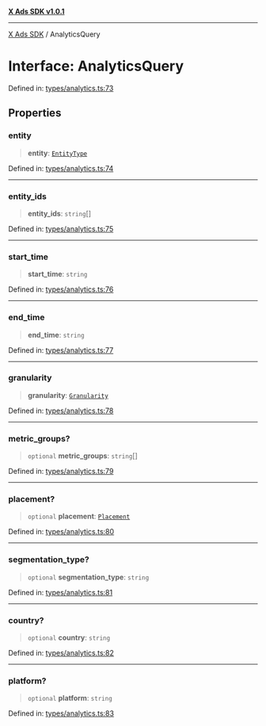 [**X Ads SDK v1.0.1**](../README.md)

***

[X Ads SDK](../globals.md) / AnalyticsQuery

# Interface: AnalyticsQuery

Defined in: [types/analytics.ts:73](https://github.com/kage1020/x-ads-sdk/blob/main/src/types/analytics.ts#L73)

## Properties

### entity

> **entity**: [`EntityType`](../enumerations/EntityType.md)

Defined in: [types/analytics.ts:74](https://github.com/kage1020/x-ads-sdk/blob/main/src/types/analytics.ts#L74)

***

### entity\_ids

> **entity\_ids**: `string`[]

Defined in: [types/analytics.ts:75](https://github.com/kage1020/x-ads-sdk/blob/main/src/types/analytics.ts#L75)

***

### start\_time

> **start\_time**: `string`

Defined in: [types/analytics.ts:76](https://github.com/kage1020/x-ads-sdk/blob/main/src/types/analytics.ts#L76)

***

### end\_time

> **end\_time**: `string`

Defined in: [types/analytics.ts:77](https://github.com/kage1020/x-ads-sdk/blob/main/src/types/analytics.ts#L77)

***

### granularity

> **granularity**: [`Granularity`](../enumerations/Granularity.md)

Defined in: [types/analytics.ts:78](https://github.com/kage1020/x-ads-sdk/blob/main/src/types/analytics.ts#L78)

***

### metric\_groups?

> `optional` **metric\_groups**: `string`[]

Defined in: [types/analytics.ts:79](https://github.com/kage1020/x-ads-sdk/blob/main/src/types/analytics.ts#L79)

***

### placement?

> `optional` **placement**: [`Placement`](../enumerations/Placement.md)

Defined in: [types/analytics.ts:80](https://github.com/kage1020/x-ads-sdk/blob/main/src/types/analytics.ts#L80)

***

### segmentation\_type?

> `optional` **segmentation\_type**: `string`

Defined in: [types/analytics.ts:81](https://github.com/kage1020/x-ads-sdk/blob/main/src/types/analytics.ts#L81)

***

### country?

> `optional` **country**: `string`

Defined in: [types/analytics.ts:82](https://github.com/kage1020/x-ads-sdk/blob/main/src/types/analytics.ts#L82)

***

### platform?

> `optional` **platform**: `string`

Defined in: [types/analytics.ts:83](https://github.com/kage1020/x-ads-sdk/blob/main/src/types/analytics.ts#L83)
